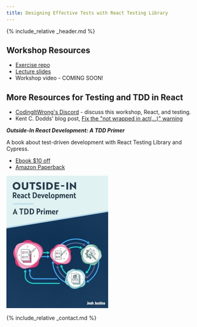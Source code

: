 ```yaml
---
title: Designing Effective Tests with React Testing Library
---
```


{% include_relative _header.md %}

## Workshop Resources

- [Exercise repo](https://github.com/CodingItWrong/react-testing-exercises)
- [Lecture slides](https://www.slideshare.net/JoshJustice1/intro-to-react-native-testing-library-253860341)
- Workshop video - COMING SOON!

## More Resources for Testing and TDD in React

- [CodingItWrong's Discord](https://discord.gg/jVXCxZPF6f) - discuss this workshop, React, and testing.
- Kent C. Dodds' blog post, [Fix the "not wrapped in act(...)" warning](https://kentcdodds.com/blog/fix-the-not-wrapped-in-act-warning)

<div class="media my-4">
  <div class="media-body">
    <em><strong>Outside-In React Development: A TDD Primer</strong></em>
    <p>A book about test-driven development with React Testing Library and Cypress.</p>
    <ul>
      <li><a href="https://link.outsidein.dev/berlin22">Ebook $10 off</a></li>
      <li><a href="https://link.outsidein.dev/amazon">Amazon Paperback</a></li>
    </ul>
  </div>
  <img class="ml-3" src="/img/books/outside-in-react.jpg" alt="Outside-In React Development: A TDD Primer" />
</div>

{% include_relative _contact.md %}
